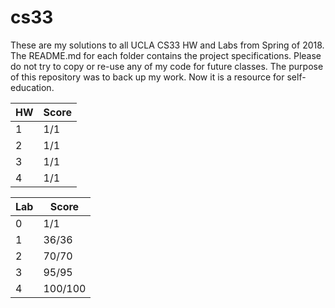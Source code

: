 # cs33
These are my solutions to all UCLA CS33 HW and Labs from Spring of 2018. The README.md for each folder contains the project specifications. Please do not try to copy or re-use any of my code for future classes. The purpose of this repository was to back up my work. Now it is a resource for self-education.

| HW | Score |
| ------- | ----- |
| 1 | 1/1 |
| 2 | 1/1 |
| 3 | 1/1 |
| 4 | 1/1 |

| Lab | Score |
| ------- | ----- |
| 0 | 1/1 |
| 1 | 36/36 |
| 2 | 70/70 |
| 3 | 95/95 |
| 4 | 100/100 |
